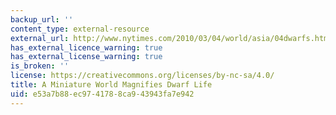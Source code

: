 ```yaml
---
backup_url: ''
content_type: external-resource
external_url: http://www.nytimes.com/2010/03/04/world/asia/04dwarfs.html
has_external_licence_warning: true
has_external_license_warning: true
is_broken: ''
license: https://creativecommons.org/licenses/by-nc-sa/4.0/
title: A Miniature World Magnifies Dwarf Life
uid: e53a7b88-ec97-4178-8ca9-43943fa7e942
---
```

